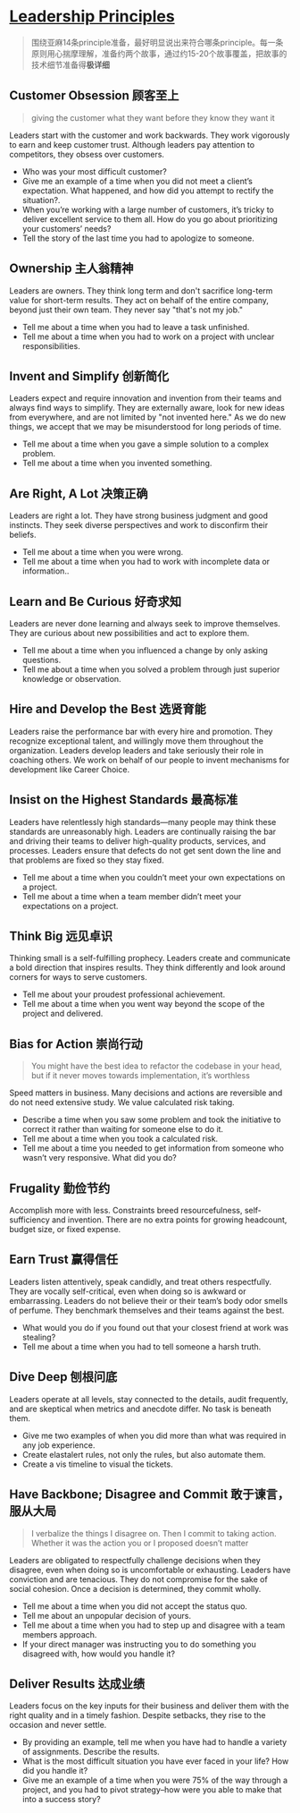 # [Leadership Principles](https://www.amazon.jobs/content/en/our-workplace/leadership-principles)

> 围绕亚麻14条principle准备，最好明显说出来符合哪条principle。每一条原则用心揣摩理解，准备约两个故事，通过约15-20个故事覆盖，把故事的技术细节准备得**极详细**

## Customer Obsession 顾客至上

> giving the customer what they want before they know they want it

Leaders start with the customer and work backwards. They work vigorously to earn and keep customer trust. Although leaders pay attention to competitors, they obsess over customers.

- Who was your most difficult customer?
- Give me an example of a time when you did not meet a client’s expectation. What happened, and how did you attempt to rectify the situation?.
- When you’re working with a large number of customers, it’s tricky to deliver excellent service to them all. How do you go about prioritizing your customers’ needs?
- Tell the story of the last time you had to apologize to someone.

## Ownership 主人翁精神

Leaders are owners. They think long term and don't sacrifice long-term value for short-term results. They act on behalf of the entire company, beyond just their own team. They never say "that's not my job."

- Tell me about a time when you had to leave a task unfinished.
- Tell me about a time when you had to work on a project with unclear responsibilities.

## Invent and Simplify 创新简化

Leaders expect and require innovation and invention from their teams and always find ways to simplify. They are externally aware, look for new ideas from everywhere, and are not limited by "not invented here." As we do new things, we accept that we may be misunderstood for long periods of time.

- Tell me about a time when you gave a simple solution to a complex problem.
- Tell me about a time when you invented something.

## Are Right, A Lot 决策正确

Leaders are right a lot. They have strong business judgment and good instincts. They seek diverse perspectives and work to disconfirm their beliefs.

- Tell me about a time when you were wrong.
- Tell me about a time when you had to work with incomplete data or information..

## Learn and Be Curious 好奇求知

Leaders are never done learning and always seek to improve themselves. They are curious about new possibilities and act to explore them.

- Tell me about a time when you influenced a change by only asking questions.
- Tell me about a time when you solved a problem through just superior knowledge or observation.

## Hire and Develop the Best 选贤育能

Leaders raise the performance bar with every hire and promotion. They recognize exceptional talent, and willingly move them throughout the organization. Leaders develop leaders and take seriously their role in coaching others. We work on behalf of our people to invent mechanisms for development like Career Choice.

## Insist on the Highest Standards 最高标准

Leaders have relentlessly high standards—many people may think these standards are unreasonably high. Leaders are continually raising the bar and driving their teams to deliver high-quality products, services, and processes. Leaders ensure that defects do not get sent down the line and that problems are fixed so they stay fixed.

- Tell me about a time when you couldn’t meet your own expectations on a project.
- Tell me about a time when a team member didn’t meet your expectations on a project.

## Think Big 远见卓识

Thinking small is a self-fulfilling prophecy. Leaders create and communicate a bold direction that inspires results. They think differently and look around corners for ways to serve customers.

- Tell me about your proudest professional achievement.
- Tell me about a time when you went way beyond the scope of the project and delivered.

## Bias for Action 崇尚行动

> You might have the best idea to refactor the codebase in your head, but if it never moves towards implementation, it’s worthless

Speed matters in business. Many decisions and actions are reversible and do not need extensive study. We value calculated risk taking.

- Describe a time when you saw some problem and took the initiative to correct it rather than waiting for someone else to do it.
- Tell me about a time when you took a calculated risk.
- Tell me about a time you needed to get information from someone who wasn’t very responsive. What did you do?

## Frugality 勤俭节约

Accomplish more with less. Constraints breed resourcefulness, self-sufficiency and invention. There are no extra points for growing headcount, budget size, or fixed expense.

## Earn Trust 赢得信任

Leaders listen attentively, speak candidly, and treat others respectfully. They are vocally self-critical, even when doing so is awkward or embarrassing. Leaders do not believe their or their team’s body odor smells of perfume. They benchmark themselves and their teams against the best.

- What would you do if you found out that your closest friend at work was stealing?
- Tell me about a time when you had to tell someone a harsh truth.

## Dive Deep 刨根问底

Leaders operate at all levels, stay connected to the details, audit frequently, and are skeptical when metrics and anecdote differ. No task is beneath them.

- Give me two examples of when you did more than what was required in any job experience.
- Create elastalert rules, not only the rules, but also automate them.
- Create a vis timeline to visual the tickets.

## Have Backbone; Disagree and Commit 敢于谏言，服从大局

> I verbalize the things I disagree on. Then I commit to taking action. Whether it was the action you or I proposed doesn’t matter

Leaders are obligated to respectfully challenge decisions when they disagree, even when doing so is uncomfortable or exhausting. Leaders have conviction and are tenacious. They do not compromise for the sake of social cohesion. Once a decision is determined, they commit wholly.

- Tell me about a time when you did not accept the status quo.
- Tell me about an unpopular decision of yours.
- Tell me about a time when you had to step up and disagree with a team members approach.
- If your direct manager was instructing you to do something you disagreed with, how would you handle it?

## Deliver Results 达成业绩

Leaders focus on the key inputs for their business and deliver them with the right quality and in a timely fashion. Despite setbacks, they rise to the occasion and never settle.

- By providing an example, tell me when you have had to handle a variety of assignments. Describe the results.
- What is the most difficult situation you have ever faced in your life? How did you handle it?
- Give me an example of a time when you were 75% of the way through a project, and you had to pivot strategy–how were you able to make that into a success story?
